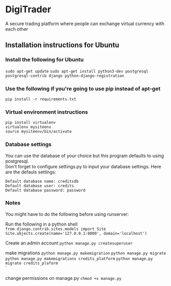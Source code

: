 # DigiTrader
A secure trading platform where people can exchange virtual currency with each other
## Installation instructions for Ubuntu

### Install the following for Ubuntu
`sudo apt-get update` `sudo apt-get install python3-dev postgresql postgresql-contrib django python-django-registration`

### Use the following if you're going to use pip instead of apt-get

`pip install -r requirements.txt`

### Virtual environment instructions
`pip install virtualenv`   
`virtualenv mysiteenv`   
`source mysiteenv/bin/activate`   

### Database settings
You can use the database of your choice but this program defaults to using postgresql.    
Don't forget to configure settings.py to input your database settings. Here are the defauls settings: 
```
Default database name: creditsdb    
Default database user: credits    
Default database password: password    
```

### Notes
You might have to do the following before using runserver:

Run the following in a python shell   
`from django.contrib.sites.models import Site   
 Site.objects.create(name='127.0.0.1:8000', domain='localhost')`
 
 Create an admin account
 `python manage.py createsuperuser`
 
 make migrations
 `python manage.py makemigration` `python manage.py migrate` `python manage.py makemigrations credits_platform` `python manage.py migrate credits_plaform`   
 `

change permissions on manage.py
`chmod +x manage.py`
